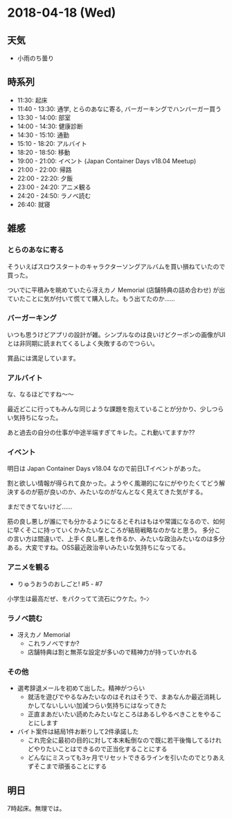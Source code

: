 # 2018-04-18 (Wed)

## 天気

- 小雨のち曇り

## 時系列

- 11:30: 起床
- 11:40 - 13:30: 通学, とらのあなに寄る, バーガーキングでハンバーガー買う
- 13:30 - 14:00: 部室
- 14:00 - 14:30: 健康診断
- 14:30 - 15:10: 通勤
- 15:10 - 18:20: アルバイト
- 18:20 - 18:50: 移動
- 19:00 - 21:00: イベント (Japan Container Days v18.04 Meetup)
- 21:00 - 22:00: 帰路
- 22:00 - 22:20: 夕飯
- 23:00 - 24:20: アニメ観る
- 24:20 - 24:50: ラノベ読む
- 26:40: 就寝

## 雑感

### とらのあなに寄る

そういえばスロウスタートのキャラクターソングアルバムを買い損ねていたので買った。

ついでに平積みを眺めていたら冴えカノ Memorial (店舗特典の詰め合わせ) が出ていたことに気が付いて慌てて購入した。もう出てたのか……

### バーガーキング

いつも思うけどアプリの設計が雑。シンプルなのは良いけどクーポンの画像がUIとは非同期に読まれてくるしよく失敗するのでつらい。

賞品には満足しています。

### アルバイト

な、なるほどですね〜〜

最近どこに行ってもみんな同じような課題を抱えていることが分かり、少しつらい気持ちになった。

あと過去の自分の仕事が中途半端すぎてキレた。これ動いてますか??

### イベント

明日は Japan Container Days v18.04 なので前日LTイベントがあった。

割と欲しい情報が得られて良かった。ようやく風潮的になにがやりたくてどう解決するのが筋が良いのか、みたいなのがなんとなく見えてきた気がする。

まだできてないけど……

筋の良し悪しが誰にでも分かるようになるとそれはもはや常識になるので、如何に早くそこに持っていくかみたいなところが結局戦略なのかなと思う。
多分この言い方は間違いで、上手く良し悪しを作るか、みたいな政治みたいなのは多分ある。大変ですね。OSS最近政治辛いみたいな気持ちになってる。

### アニメを観る

- りゅうおうのおしごと! #5 - #7

小学生は最高だぜ、をパクってて流石にウケた。ｳｰﾝ

### ラノベ読む

- 冴えカノ Memorial
  - これラノベですか?
  - 店舗特典は割と無茶な設定が多いので精神力が持っていかれる

### その他

- 選考辞退メールを初めて出した。精神がつらい
  - 就活を遊びでやるなみたいなのはそれはそうで、まあなんか最近消耗しかしてないしいい加減つらい気持ちにはなってきた
  - 正直まあだいたい読めたみたいなところはあるしやるべきことをやることにします
- バイト案件は結局1件お断りして2件承諾した
  - これ完全に最初の目的に対して本末転倒なので既に若干後悔してるけれどやりたいことはできるので正当化することにする
  - どんなにミスっても3ヶ月でリセットできるラインを引いたのでとりあえずそこまで頑張ることにする

## 明日

7時起床。無理では。

